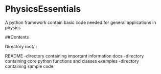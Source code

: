 # PhysicsEssentials
A python framework contain basic code needed for general applications in physics

##Contents 

Directory root/ : 

README		-directory containing important information
docs		-directory containing core python functions and classes 
examples	-directory containing sample code 

